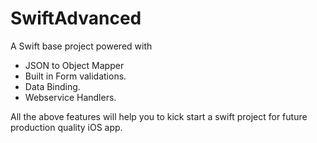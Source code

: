 # SwiftAdvanced

A Swift base project powered with 
- JSON to Object Mapper 
- Built in Form validations.
- Data Binding.
- Webservice Handlers.

All the above features will help you to kick start a swift project for future production quality iOS app.
